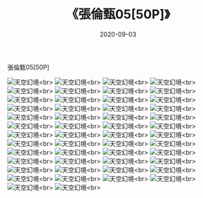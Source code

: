 ﻿---
layout: post
title: 《張倫甄05[50P]》
date: 2020-09-03
img: http://photo.orgx.cf/唯美/2020/張倫甄05[50P]/000.jpg
tags: [美女,清纯,唯美]
---

張倫甄05[50P]



![天空幻境](http://photo.orgx.cf/唯美/2020/張倫甄05[50P]/001.jpg''天空幻境'')<br>
![天空幻境](http://photo.orgx.cf/唯美/2020/張倫甄05[50P]/002.jpg''天空幻境'')<br>
![天空幻境](http://photo.orgx.cf/唯美/2020/張倫甄05[50P]/003.jpg''天空幻境'')<br>
![天空幻境](http://photo.orgx.cf/唯美/2020/張倫甄05[50P]/004.jpg''天空幻境'')<br>
![天空幻境](http://photo.orgx.cf/唯美/2020/張倫甄05[50P]/005.jpg''天空幻境'')<br>
![天空幻境](http://photo.orgx.cf/唯美/2020/張倫甄05[50P]/006.jpg''天空幻境'')<br>
![天空幻境](http://photo.orgx.cf/唯美/2020/張倫甄05[50P]/007.jpg''天空幻境'')<br>
![天空幻境](http://photo.orgx.cf/唯美/2020/張倫甄05[50P]/008.jpg''天空幻境'')<br>
![天空幻境](http://photo.orgx.cf/唯美/2020/張倫甄05[50P]/009.jpg''天空幻境'')<br>
![天空幻境](http://photo.orgx.cf/唯美/2020/張倫甄05[50P]/010.jpg''天空幻境'')<br>
![天空幻境](http://photo.orgx.cf/唯美/2020/張倫甄05[50P]/011.jpg''天空幻境'')<br>
![天空幻境](http://photo.orgx.cf/唯美/2020/張倫甄05[50P]/012.jpg''天空幻境'')<br>
![天空幻境](http://photo.orgx.cf/唯美/2020/張倫甄05[50P]/013.jpg''天空幻境'')<br>
![天空幻境](http://photo.orgx.cf/唯美/2020/張倫甄05[50P]/014.jpg''天空幻境'')<br>
![天空幻境](http://photo.orgx.cf/唯美/2020/張倫甄05[50P]/015.jpg''天空幻境'')<br>
![天空幻境](http://photo.orgx.cf/唯美/2020/張倫甄05[50P]/016.jpg''天空幻境'')<br>
![天空幻境](http://photo.orgx.cf/唯美/2020/張倫甄05[50P]/017.jpg''天空幻境'')<br>
![天空幻境](http://photo.orgx.cf/唯美/2020/張倫甄05[50P]/018.jpg''天空幻境'')<br>
![天空幻境](http://photo.orgx.cf/唯美/2020/張倫甄05[50P]/019.jpg''天空幻境'')<br>
![天空幻境](http://photo.orgx.cf/唯美/2020/張倫甄05[50P]/020.jpg''天空幻境'')<br>
![天空幻境](http://photo.orgx.cf/唯美/2020/張倫甄05[50P]/021.jpg''天空幻境'')<br>
![天空幻境](http://photo.orgx.cf/唯美/2020/張倫甄05[50P]/022.jpg''天空幻境'')<br>
![天空幻境](http://photo.orgx.cf/唯美/2020/張倫甄05[50P]/023.jpg''天空幻境'')<br>
![天空幻境](http://photo.orgx.cf/唯美/2020/張倫甄05[50P]/024.jpg''天空幻境'')<br>
![天空幻境](http://photo.orgx.cf/唯美/2020/張倫甄05[50P]/025.jpg''天空幻境'')<br>
![天空幻境](http://photo.orgx.cf/唯美/2020/張倫甄05[50P]/026.jpg''天空幻境'')<br>
![天空幻境](http://photo.orgx.cf/唯美/2020/張倫甄05[50P]/027.jpg''天空幻境'')<br>
![天空幻境](http://photo.orgx.cf/唯美/2020/張倫甄05[50P]/028.jpg''天空幻境'')<br>
![天空幻境](http://photo.orgx.cf/唯美/2020/張倫甄05[50P]/029.jpg''天空幻境'')<br>
![天空幻境](http://photo.orgx.cf/唯美/2020/張倫甄05[50P]/030.jpg''天空幻境'')<br>
![天空幻境](http://photo.orgx.cf/唯美/2020/張倫甄05[50P]/031.jpg''天空幻境'')<br>
![天空幻境](http://photo.orgx.cf/唯美/2020/張倫甄05[50P]/032.jpg''天空幻境'')<br>
![天空幻境](http://photo.orgx.cf/唯美/2020/張倫甄05[50P]/033.jpg''天空幻境'')<br>
![天空幻境](http://photo.orgx.cf/唯美/2020/張倫甄05[50P]/034.jpg''天空幻境'')<br>
![天空幻境](http://photo.orgx.cf/唯美/2020/張倫甄05[50P]/035.jpg''天空幻境'')<br>
![天空幻境](http://photo.orgx.cf/唯美/2020/張倫甄05[50P]/036.jpg''天空幻境'')<br>
![天空幻境](http://photo.orgx.cf/唯美/2020/張倫甄05[50P]/037.jpg''天空幻境'')<br>
![天空幻境](http://photo.orgx.cf/唯美/2020/張倫甄05[50P]/038.jpg''天空幻境'')<br>
![天空幻境](http://photo.orgx.cf/唯美/2020/張倫甄05[50P]/039.jpg''天空幻境'')<br>
![天空幻境](http://photo.orgx.cf/唯美/2020/張倫甄05[50P]/040.jpg''天空幻境'')<br>
![天空幻境](http://photo.orgx.cf/唯美/2020/張倫甄05[50P]/041.jpg''天空幻境'')<br>
![天空幻境](http://photo.orgx.cf/唯美/2020/張倫甄05[50P]/042.jpg''天空幻境'')<br>
![天空幻境](http://photo.orgx.cf/唯美/2020/張倫甄05[50P]/043.jpg''天空幻境'')<br>
![天空幻境](http://photo.orgx.cf/唯美/2020/張倫甄05[50P]/044.jpg''天空幻境'')<br>
![天空幻境](http://photo.orgx.cf/唯美/2020/張倫甄05[50P]/045.jpg''天空幻境'')<br>
![天空幻境](http://photo.orgx.cf/唯美/2020/張倫甄05[50P]/046.jpg''天空幻境'')<br>
![天空幻境](http://photo.orgx.cf/唯美/2020/張倫甄05[50P]/047.jpg''天空幻境'')<br>
![天空幻境](http://photo.orgx.cf/唯美/2020/張倫甄05[50P]/048.jpg''天空幻境'')<br>
![天空幻境](http://photo.orgx.cf/唯美/2020/張倫甄05[50P]/049.jpg''天空幻境'')<br>
![天空幻境](http://photo.orgx.cf/唯美/2020/張倫甄05[50P]/050.jpg''天空幻境'')<br>